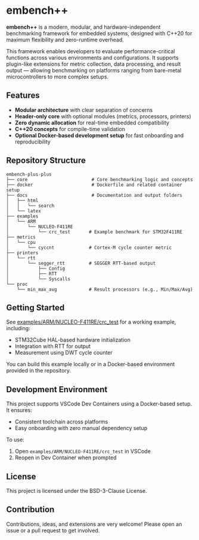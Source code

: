 # embench++

**embench++** is a modern, modular, and hardware-independent benchmarking framework for embedded systems, designed with C++20 for maximum flexibility and zero-runtime overhead.

This framework enables developers to evaluate performance-critical functions across various environments and configurations. It supports plugin-like extensions for metric collection, data processing, and result output — allowing benchmarking on platforms ranging from bare-metal microcontrollers to more complex setups.

## Features
- **Modular architecture** with clear separation of concerns
- **Header-only core** with optional modules (metrics, processors, printers)
- **Zero dynamic allocation** for real-time embedded compatibility
- **C++20 concepts** for compile-time validation
- **Optional Docker-based development setup** for fast onboarding and reproducibility

## Repository Structure
```
embench-plus-plus
├── core                        # Core benchmarking logic and concepts
├── docker                      # Dockerfile and related container setup
├── docs                        # Documentation and output folders
│   ├── html
│   │   └── search
│   └── latex
├── examples
│   └── ARM
│       └── NUCLEO-F411RE
│           └── crc_test       # Example benchmark for STM32F411RE
├── metrics
│   └── cpu
│       └── cyccnt             # Cortex-M cycle counter metric
├── printers
│   └── rtt
│       └── segger_rtt         # SEGGER RTT-based output
│           ├── Config
│           ├── RTT
│           └── Syscalls
└── proc
    └── min_max_avg            # Result processors (e.g., Min/Max/Avg)
```

## Getting Started
See [examples/ARM/NUCLEO-F411RE/crc_test](./examples/ARM/NUCLEO-F411RE/crc_test) for a working example, including:
- STM32Cube HAL-based hardware initialization
- Integration with RTT for output
- Measurement using DWT cycle counter

You can build this example locally or in a Docker-based environment provided in the repository.

## Development Environment
This project supports VSCode Dev Containers using a Docker-based setup. It ensures:
- Consistent toolchain across platforms
- Easy onboarding with zero manual dependency setup

To use:
1. Open `examples/ARM/NUCLEO-F411RE/crc_test` in VSCode
2. Reopen in Dev Container when prompted

## License
This project is licensed under the BSD-3-Clause License.

## Contribution
Contributions, ideas, and extensions are very welcome!
Please open an issue or a pull request to get involved.

